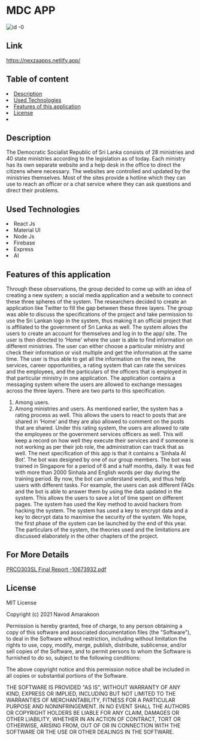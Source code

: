 # MDC APP


![id -0](https://user-images.githubusercontent.com/51057557/123468581-948c2c80-d60f-11eb-8e35-76faadafbd95.jpg)




## Link
https://nexzaapps.netlify.app/

## Table of content

<li><a class="nav-link" href="#Description">Description</a>
<li><a class="nav-link" href="#Used-Technologies">Used Technologies</a>
<li><a class="nav-link" href="#Features-of-this-application">Features of this application</a>
<li><a class="nav-link" href="#License">License</a>
<li><a class="nav-link" href="#Details"></a>

<section id="Description">
  
## Description
The Democratic Socialist Republic of Sri Lanka consists of 28 ministries and
40 state ministries according to the legislation as of today. Each ministry has its own separate website and
a help desk in the office to direct the citizens where necessary. The websites are controlled and updated
by the ministries themselves. Most of the sites provide a hotline which they can use to reach an officer or a
chat service where they can ask questions and direct their problems. 



</section>


<section id="Technologies">
  
  
## Used Technologies

<li>React Js</li>
<li>Material UI</li>
<li>Node Js</li>
<li>Firebase</li>
<li>Express</li>
<li>AI</li>
  
  
 
  </section>
  
  
  <section id="Features">

## Features of this application

Through these observations, the group decided to come up with an
idea of creating a new system; a social media application and a website to connect these three spheres of
the system. The researchers decided to create an application like Twitter to fill the gap between these three
layers. The group was able to discuss the specifications of the project and take permission to use the Sri
Lankan logo in the system, thus making it an official project that is affiliated to the government of Sri Lanka
as well.
The system allows the users to create an account for themselves and log in to the app/ site. The user is
then directed to ‘Home’ where the user is able to find information on different ministries. The user can either
choose a particular ministry and check their information or visit multiple and get the information at the same
time. The user is thus able to get all the information on the news, the services, career opportunities, a rating
system that can rate the services and the employees, and the particulars of the officers that is employed in
that particular ministry in one application.
The application contains a messaging system where the users are allowed to exchange messages across
the three layers. There are two parts to this specification.
1. Among users.
2. Among ministries and users.
As mentioned earlier, the system has a rating process as well. This allows the users to react to posts that
are shared in ‘Home’ and they are also allowed to comment on the posts that are shared. Under this rating
system, the users are allowed to rate the employees or the government services officers as well. This will
keep a record on how well they execute their services and if someone is not working as per their job role,
the administration can track that as well.
The next specification of this app is that it contains a ‘Sinhala AI Bot’. The bot was designed by one of our
group members. The bot was trained in Singapore for a period of 6 and a half months, daily. It was fed with
more than 2000 Sinhala and English words per day during the training period. By now, the bot can 
understand words, and thus help users with different tasks. For example, the users can ask different FAQs
and the bot is able to answer them by using the data updated in the system. This allows the users to save
a lot of time spent on different pages.
The system has used the Key method to avoid hackers from hacking the system. The system has used a
key to encrypt data and a key to decrypt data to maximise the security of the system.
We hope, the first phase of the system can be launched by the end of this year.
The particulars of the system, the theories used and the limitations are discussed elaborately in the other
chapters of the project.
  
    
  <section id="Details">
    
 ## For More Details

[PRCO303SL Final Report -10673932.pdf](https://github.com/nexzanavod/MDC-App/files/6718122/PRCO303SL.Final.Report.-10673932.pdf)

    

    
<section id="License">
  
  
## License

MIT License

Copyright (c) 2021 Navod Amarakoon

Permission is hereby granted, free of charge, to any person obtaining a copy of this software and associated documentation files (the "Software"), to deal in the Software without restriction, including without limitation the rights to use, copy, modify, merge, publish, distribute, sublicense, and/or sell copies of the Software, and to permit persons to whom the Software is furnished to do so, subject to the following conditions:

The above copyright notice and this permission notice shall be included in all copies or substantial portions of the Software.

THE SOFTWARE IS PROVIDED "AS IS", WITHOUT WARRANTY OF ANY KIND, EXPRESS OR IMPLIED, INCLUDING BUT NOT LIMITED TO THE WARRANTIES OF MERCHANTABILITY, FITNESS FOR A PARTICULAR PURPOSE AND NONINFRINGEMENT. IN NO EVENT SHALL THE AUTHORS OR COPYRIGHT HOLDERS BE LIABLE FOR ANY CLAIM, DAMAGES OR OTHER LIABILITY, WHETHER IN AN ACTION OF CONTRACT, TORT OR OTHERWISE, ARISING FROM, OUT OF OR IN CONNECTION WITH THE SOFTWARE OR THE USE OR OTHER DEALINGS IN THE SOFTWARE.


  </section>
